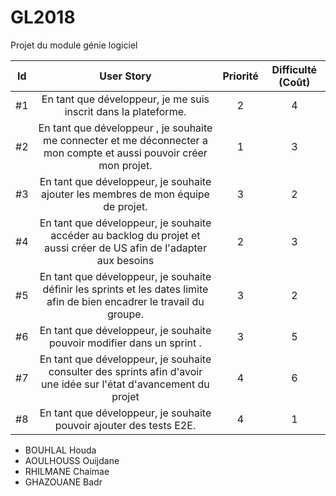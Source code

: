 # GL2018
Projet du module génie logiciel




| Id |      User Story      |  Priorité |  Difficulté (Coût) |
|:--:|:----------------------------------------------------------------------------:|:-:|:-:|
| #1 | En tant que développeur, je me suis inscrit dans la plateforme. | 2 | 4 |
| #2 | En tant que développeur , je souhaite me connecter et me déconnecter a mon compte et aussi pouvoir créer mon projet.| 1 | 3 |
| #3 | En tant que développeur, je souhaite ajouter les membres de mon équipe de projet.  | 3 | 2 | 
| #4 | En tant que développeur, je souhaite accéder au backlog du projet et aussi créer de US afin de l'adapter aux besoins | 2 | 3 | 
| #5 | En tant que développeur, je souhaite définir les sprints et les dates limite afin de bien encadrer le travail du groupe. | 3 | 2 | 
| #6 | En tant que développeur, je souhaite pouvoir modifier dans un sprint . | 3 | 5 |
| #7 | En tant que développeur, je souhaite consulter des sprints afin d'avoir une idée sur l'état d'avancement du projet| 4 | 6 |  
| #8 | En tant que développeur, je souhaite pouvoir ajouter des tests E2E. | 4 | 1 | 






* BOUHLAL Houda
* AOULHOUSS Ouijdane
* RHILMANE Chaimae
* GHAZOUANE Badr
